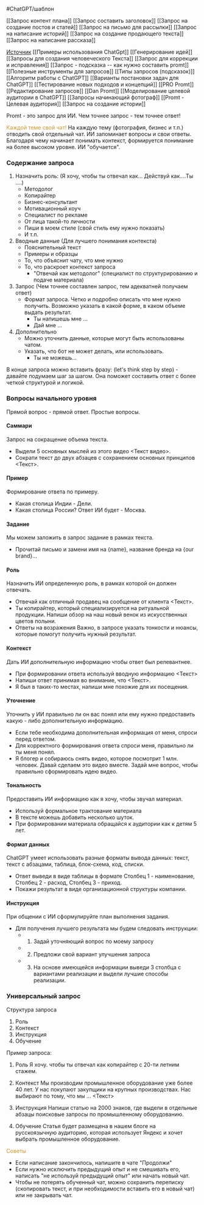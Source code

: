 #ChatGPT/шаблон

[[Запрос контент плана]]
[[Запрос составить заголовок]]
[[Запрос на создание постов и статей]]
[[Запрос на письмо для рассылки]]
[[Запрос на написание историй]]
[[Запрос на создание продающего текста]]
[[Запрос на написание рассказа]]

[Источник](https://www.youtube.com/watch?v=Genj8-NcmBo)
[[Примеры использования ChatGpt]]
[[Генерирование идей]]
[[Запросы для создания человеческого Текста]]
[[Запрос для коррекции и исправления]]
[[Запрос - подсказка -- как нужно составить promt]]
[[Полезные инструменты для запросов]]
[[Типы запросов (подсказок)]]
[[Алгоритм работы с ChatGPT]]
[[Варианты постановки задач для ChatGPT]]
[[Тестирование новых подходов и концепций]]
[[PRO Promt]]
[[Редактирование запросов]]
[[Dan Promt]]
[[Моделирование целевой аудитории в ChatGPT]]
[[Запросы начинающий фотограф]]
[[Promt - Целевая аудитория]]
[[Запрос на создание истории]]

Promt - это запрос для ИИ.
Чем точнее запрос - тем точнее ответ!

<span style='color:#c7952b'>Каждой теме свой чат!</span>
На каждую тему (фотография, бизнес и т.п.) отводить свой отдельный чат. ИИ запоминает вопросы и свои ответы. Благодаря чему начинает понимать контекст, формируется понимание на более высоком уровне. ИИ "обучается". 

### Содержание запроса
1. Назначить роль: (Я хочу, чтобы ты отвечал как... Действуй как....Ты ....)
	- Методолог
	- Копирайтер
	- Бизнес-консультант
	- Мотивационный коуч
	- Специалист по рекламе
	- От лица такой-то личности
	- Пиши в моем стиле (свой стиль ему нужно показать)
	- И т.п.
2. Вводные данные (Для лучшего понимания контекста)
	- Пояснительный текст
	- Примеры и образцы
	- То, что объяснит чату, что мне нужно
	- То, что раскроет контекст запроса
		- "Отвечай как методолог" (специалист по структурированию и подаче материала)
1. Запрос (Чем точнее составлен запрос, тем адекватней получаем ответ)
	- Формат запроса. Четко и подробно описать что мне нужно получить. Возможно указать в какой форме, в каком объеме выдать результат.
		- Ты напишешь мне ...
		- Дай мне ...
2. Дополнительно
	- Можно уточнить данные, которые могут быть использованы чатом.
	- Указать, что бот не может делать, или использовать.
		- Ты не можешь...

В конце запроса можно вставить фразу: (let's think step by step) - давайте подумаем шаг за шагом. Она поможет составить ответ с более четкой структурой и логикой.
### Вопросы начального уровня
Прямой вопрос - прямой ответ. 
Простые вопросы.

#### Cаммари
Запрос на сокращение объема текста.
- Выдели 5 основных мыслей из этого видео <Текст видео>.
- Сократи текст до двух абзацев с сохранением основных принципов <Текст>.
#### Пример
Формирование ответа по примеру.
- Какая столица Индии - Дели.
- Какая столица России?
Ответ ИИ будет   - Москва.

#### Задание
Мы можем заложить в запрос задание в рамках текста.
- Прочитай письмо и замени имя на {name}, название бренда на {our brand}... 

#### Роль
Назначить ИИ определенную роль, в рамках которой он должен отвечать.
- Отвечай как отличный продавец на сообщение от клиента <Текст>.
- Ты копирайтер, который специализируется на ритуальной продукции. Напиши обзор на наш новый венок из искусственных цветов полыни.
- Ответы на возражения
Важно, в запросе указать тонкости и нюансы, которые помогут получить нужный результат.

#### Контекст
Дать ИИ дополнительную информацию чтобы ответ был релевантнее.
- При формировании ответа используй вводную информацию <Текст>
- Напиши ответ принимая во внимание, что <Текст>.
- Я был в таких-то местах, напиши мне похожие для их посещения.

#### Уточнение
Уточнить у ИИ правильно ли он вас понял или ему нужно предоставить какую - либо дополнительную информацию.
- Если тебе необходима дополнительная информация от меня, спроси перед ответом.
- Для корректного формирования ответа спроси меня, правильно ли ты меня понял.
- Я блогер и собираюсь снять видео, которое посмотрит 1 млн. человек. Давай сделаем это видео вместе. Задай мне вопрос, чтобы правильно сформировать идею видео.

#### Тональность
Предоставить ИИ информацию как я хочу, чтобы звучал материал.
- Используй формальное трактование материала
- В тексте можешь добавить несколько шуток.
- При формировании материала обращайся к аудитории как к детям 5 лет.

#### Формат данных
ChatGPT умеет использовать разные форматы вывода данных:
текст, текст с абзацами, таблица, блок-схема, код, списки.
- Ответ выведи в виде таблицы в формате Столбец 1 - наименование, Столбец 2 - расход, Столбец 3 - приход.
- Покажи результат в виде организационной структуры компании.

#### Инструкция
При общении с ИИ сформулируйте план выполнения задания.
- Для получения лучшего результата мы будем следовать инструкции:
	- 1. Задай уточняющий вопрос по моему запросу
	- 2. Предложи свой вариант улучшения запроса
	- 3. На основе имеющейся информации выведи 3 столбца с вариантами реализации и выдели лучшие способы реализации.

### Универсальный запрос
Структура запроса
1. Роль
2. Контекст
3. Инструкция
4. Обучение

Пример запроса:
1. Роль
Я хочу. чтобы ты отвечал как копирайтер с 20-ти летним стажем.

2. Контекст
Мы производим промышленное оборудование уже более 40 лет. У нас покупают закупщики на крупных производствах. Нас выбирают по тому, что мы ... <Текст>

3. Инструкция
Напиши статью на 2000 знаков, где выдели в отдельные абзацы поисковые запросы по промышленному оборудованию.

4. Обучение
Статья будет размещена в нашем блоге на русскоязычную аудиторию, которая использует Яндекс и хочет выбрать промышленное оборудование.

<span style='color:#c7952b'>Советы</span>
- Если написание закончилось, напишите в чате "Продолжи"
- Если нужно исключить предыдущий опыт и не смешивать его, написать "не используй предыдущий опыт" или начать новый чат.
- Чтобы не потерять обученный чат, можно сохранить переписку (скопировать текст, и при необходимости вставить его в новый чат) или не закрывать чат.
